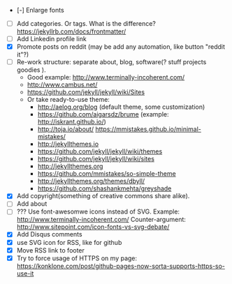 * [-] Enlarge fonts
* [ ] Add categories. Or tags. What is the difference? https://jekyllrb.com/docs/frontmatter/
* [ ] Add Linkedin profile link
* [x] Promote posts on reddit (may be add any automation, like button "reddit it"?)
* [ ] Re-work structure: separate about, blog, software(? stuff projects goodies ).
  * Good example: http://www.terminally-incoherent.com/
  * http://www.cambus.net/
  * https://github.com/jekyll/jekyll/wiki/Sites
  * Or take ready-to-use theme:
    * http://aelog.org/blog (default theme, some customization)
    * https://github.com/aigarsdz/brume (example: http://iskrant.github.io/)
    * http://toja.io/about/ https://mmistakes.github.io/minimal-mistakes/
    * http://jekyllthemes.io
    * https://github.com/jekyll/jekyll/wiki/themes
    * https://github.com/jekyll/jekyll/wiki/sites
    * http://jekyllthemes.org
    * https://github.com/mmistakes/so-simple-theme
    * http://jekyllthemes.org/themes/dbyll/
    * https://github.com/shashankmehta/greyshade
* [x] Add copyright(something of creative commons share alike).
* [ ] Add about
* [ ] ??? Use font-awesomwe icons instead of SVG. Example: http://www.terminally-incoherent.com/ Counter-argument: http://www.sitepoint.com/icon-fonts-vs-svg-debate/
* [x] Add Disqus comments
* [x] use SVG icon for RSS, like for github
* [x] Move RSS link to footer
* [x] Try to force usage of HTTPS on my page: https://konklone.com/post/github-pages-now-sorta-supports-https-so-use-it

